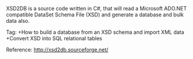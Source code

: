 XSD2DB is a source code written in C#, that will read a Microsoft ADO.NET compatible DataSet Schema File (XSD) and generate a database and bulk data also.

Tag: 
+How to build a database from an XSD schema and import XML data
+Convert XSD into SQL relational tables

Reference:
http://xsd2db.sourceforge.net/
